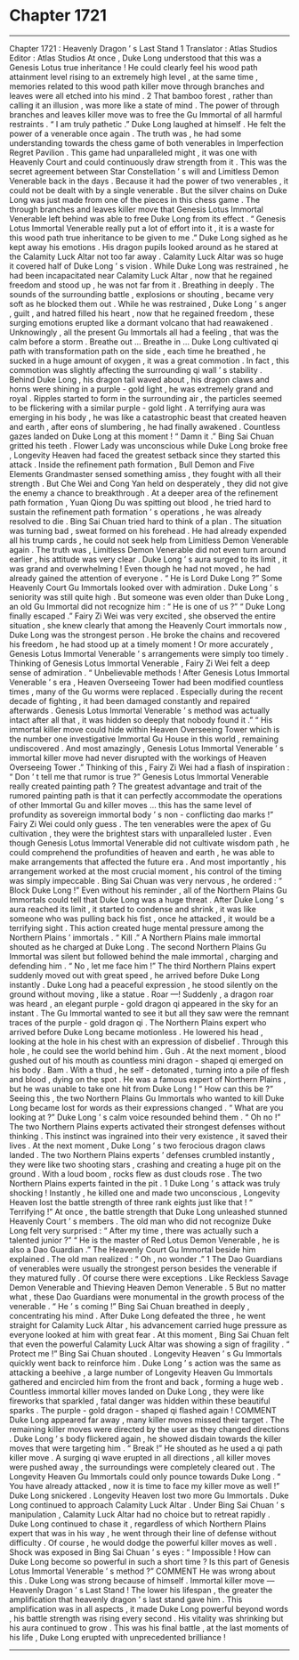
# Chapter 1721


---

Chapter 1721 : Heavenly Dragon ’ s Last Stand
1
Translator :
Atlas Studios
Editor :
Atlas Studios
At once , Duke Long understood that this was a Genesis Lotus true inheritance !
He could clearly feel his wood path attainment level rising to an extremely high level , at the same time , memories related to this wood path killer move through branches and leaves were all etched into his mind .
2
That bamboo forest , rather than calling it an illusion , was more like a state of mind .
The power of through branches and leaves killer move was to free the Gu Immortal of all harmful restraints .
“ I am truly pathetic .” Duke Long laughed at himself .
He felt the power of a venerable once again .
The truth was , he had some understanding towards the chess game of both venerables in Imperfection Regret Pavilion . This game had unparalleled might , it was one with Heavenly Court and could continuously draw strength from it . This was the secret agreement between Star Constellation ’ s will and Limitless Demon Venerable back in the days .
Because it had the power of two venerables , it could not be dealt with by a single venerable .
But the silver chains on Duke Long was just made from one of the pieces in this chess game . The through branches and leaves killer move that Genesis Lotus Immortal Venerable left behind was able to free Duke Long from its effect .
“ Genesis Lotus Immortal Venerable really put a lot of effort into it , it is a waste for this wood path true inheritance to be given to me .”
Duke Long sighed as he kept away his emotions .
His dragon pupils looked around as he stared at the Calamity Luck Altar not too far away .
Calamity Luck Altar was so huge it covered half of Duke Long ’ s vision .
While Duke Long was restrained , he had been incapacitated near Calamity Luck Altar , now that he regained freedom and stood up , he was not far from it .
Breathing in deeply .
The sounds of the surrounding battle , explosions or shouting , became very soft as he blocked them out .
While he was restrained , Duke Long ’ s anger , guilt , and hatred filled his heart , now that he regained freedom , these surging emotions erupted like a dormant volcano that had reawakened .
Unknowingly , all the present Gu Immortals all had a feeling , that was the calm before a storm .
Breathe out …
Breathe in …
Duke Long cultivated qi path with transformation path on the side , each time he breathed , he sucked in a huge amount of oxygen , it was a great commotion . In fact , this commotion was slightly affecting the surrounding qi wall ’ s stability .
Behind Duke Long , his dragon tail waved about , his dragon claws and horns were shining in a purple - gold light , he was extremely grand and royal . Ripples started to form in the surrounding air , the particles seemed to be flickering with a similar purple - gold light .
A terrifying aura was emerging in his body , he was like a catastrophic beast that created heaven and earth , after eons of slumbering , he had finally awakened .
Countless gazes landed on Duke Long at this moment !
“ Damn it .” Bing Sai Chuan gritted his teeth .
Flower Lady was unconscious while Duke Long broke free , Longevity Heaven had faced the greatest setback since they started this attack .
Inside the refinement path formation , Bull Demon and Five Elements Grandmaster sensed something amiss , they fought with all their strength . But Che Wei and Cong Yan held on desperately , they did not give the enemy a chance to breakthrough .
At a deeper area of the refinement path formation , Yuan Qiong Du was spitting out blood , he tried hard to sustain the refinement path formation ’ s operations , he was already resolved to die .
Bing Sai Chuan tried hard to think of a plan .
The situation was turning bad , sweat formed on his forehead .
He had already expended all his trump cards , he could not seek help from Limitless Demon Venerable again . The truth was , Limitless Demon Venerable did not even turn around earlier , his attitude was very clear .
Duke Long ’ s aura surged to its limit , it was grand and overwhelming !
Even though he had not moved , he had already gained the attention of everyone .
“ He is Lord Duke Long ?” Some Heavenly Court Gu Immortals looked over with admiration . Duke Long ’ s seniority was still quite high .
But someone was even older than Duke Long , an old Gu Immortal did not recognize him : “ He is one of us ?”
“ Duke Long finally escaped .” Fairy Zi Wei was very excited , she observed the entire situation , she knew clearly that among the Heavenly Court immortals now , Duke Long was the strongest person .
He broke the chains and recovered his freedom , he had stood up at a timely moment !
Or more accurately , Genesis Lotus Immortal Venerable ’ s arrangements were simply too timely .
Thinking of Genesis Lotus Immortal Venerable , Fairy Zi Wei felt a deep sense of admiration .
“ Unbelievable methods ! After Genesis Lotus Immortal Venerable ’ s era , Heaven Overseeing Tower had been modified countless times , many of the Gu worms were replaced . Especially during the recent decade of fighting , it had been damaged constantly and repaired afterwards . Genesis Lotus Immortal Venerable ’ s method was actually intact after all that , it was hidden so deeply that nobody found it .”
“ His immortal killer move could hide within Heaven Overseeing Tower which is the number one investigative Immortal Gu House in this world , remaining undiscovered . And most amazingly , Genesis Lotus Immortal Venerable ’ s immortal killer move had never disrupted with the workings of Heaven Overseeing Tower .”
Thinking of this , Fairy Zi Wei had a flash of inspiration : “ Don ’ t tell me that rumor is true ?” Genesis Lotus Immortal Venerable really created painting path ? The greatest advantage and trait of the rumored painting path is that it can perfectly accommodate the operations of other Immortal Gu and killer moves … this has the same level of profundity as sovereign immortal body ’ s non - conflicting dao marks !”
Fairy Zi Wei could only guess .
The ten venerables were the apex of Gu cultivation , they were the brightest stars with unparalleled luster . Even though Genesis Lotus Immortal Venerable did not cultivate wisdom path , he could comprehend the profundities of heaven and earth , he was able to make arrangements that affected the future era .
And most importantly , his arrangement worked at the most crucial moment , his control of the timing was simply impeccable .
Bing Sai Chuan was very nervous , he ordered : “ Block Duke Long !”
Even without his reminder , all of the Northern Plains Gu Immortals could tell that Duke Long was a huge threat .
After Duke Long ’ s aura reached its limit , it started to condense and shrink , it was like someone who was pulling back his fist , once he attacked , it would be a terrifying sight .
This action created huge mental pressure among the Northern Plains ’ immortals .
“ Kill .” A Northern Plains male immortal shouted as he charged at Duke Long .
The second Northern Plains Gu Immortal was silent but followed behind the male immortal , charging and defending him .
“ No , let me face him !” The third Northern Plains expert suddenly moved out with great speed , he arrived before Duke Long instantly .
Duke Long had a peaceful expression , he stood silently on the ground without moving , like a statue .
Roar —!
Suddenly , a dragon roar was heard , an elegant purple - gold dragon qi appeared in the sky for an instant .
The Gu Immortal wanted to see it but all they saw were the remnant traces of the purple - gold dragon qi .
The Northern Plains expert who arrived before Duke Long became motionless .
He lowered his head , looking at the hole in his chest with an expression of disbelief .
Through this hole , he could see the world behind him .
Guh .
At the next moment , blood gushed out of his mouth as countless mini dragon - shaped qi emerged on his body .
Bam .
With a thud , he self - detonated , turning into a pile of flesh and blood , dying on the spot .
He was a famous expert of Northern Plains , but he was unable to take one hit from Duke Long !
“ How can this be ?” Seeing this , the two Northern Plains Gu Immortals who wanted to kill Duke Long became lost for words as their expressions changed .
“ What are you looking at ?” Duke Long ’ s calm voice resounded behind them .
“ Oh no !” The two Northern Plains experts activated their strongest defenses without thinking .
This instinct was ingrained into their very existence , it saved their lives .
At the next moment , Duke Long ’ s two ferocious dragon claws landed .
The two Northern Plains experts ’ defenses crumbled instantly , they were like two shooting stars , crashing and creating a huge pit on the ground .
With a loud boom , rocks flew as dust clouds rose .
The two Northern Plains experts fainted in the pit .
1
Duke Long ’ s attack was truly shocking ! Instantly , he killed one and made two unconscious , Longevity Heaven lost the battle strength of three rank eights just like that !
“ Terrifying !”
At once , the battle strength that Duke Long unleashed stunned Heavenly Court ’ s members .
The old man who did not recognize Duke Long felt very surprised : “ After my time , there was actually such a talented junior ?”
“ He is the master of Red Lotus Demon Venerable , he is also a Dao Guardian .” The Heavenly Court Gu Immortal beside him explained .
The old man realized : “ Oh , no wonder .”
1
The Dao Guardians of venerables were usually the strongest person besides the venerable if they matured fully .
Of course there were exceptions .
Like Reckless Savage Demon Venerable and Thieving Heaven Demon Venerable .
5
But no matter what , these Dao Guardians were monumental in the growth process of the venerable .
“ He ’ s coming !” Bing Sai Chuan breathed in deeply , concentrating his mind .
After Duke Long defeated the three , he went straight for Calamity Luck Altar , his advancement carried huge pressure as everyone looked at him with great fear .
At this moment , Bing Sai Chuan felt that even the powerful Calamity Luck Altar was showing a sign of fragility .
“ Protect me !” Bing Sai Chuan shouted .
Longevity Heaven ’ s Gu Immortals quickly went back to reinforce him .
Duke Long ’ s action was the same as attacking a beehive , a large number of Longevity Heaven Gu Immortals gathered and encircled him from the front and back , forming a huge web .
Countless immortal killer moves landed on Duke Long , they were like fireworks that sparkled , fatal danger was hidden within these beautiful sparks .
The purple - gold dragon - shaped qi flashed again !
COMMENT
Duke Long appeared far away , many killer moves missed their target .
The remaining killer moves were directed by the user as they changed directions .
Duke Long ’ s body flickered again , he showed disdain towards the killer moves that were targeting him .
“ Break !” He shouted as he used a qi path killer move .
A surging qi wave erupted in all directions , all killer moves were pushed away , the surroundings were completely cleared out .
The Longevity Heaven Gu Immortals could only pounce towards Duke Long .
“ You have already attacked , now it is time to face my killer move as well !” Duke Long snickered .
Longevity Heaven lost two more Gu Immortals .
Duke Long continued to approach Calamity Luck Altar .
Under Bing Sai Chuan ’ s manipulation , Calamity Luck Altar had no choice but to retreat rapidly .
Duke Long continued to chase it , regardless of which Northern Plains expert that was in his way , he went through their line of defense without difficulty .
Of course , he would dodge the powerful killer moves as well .
Shock was exposed in Bing Sai Chuan ’ s eyes : “ Impossible ! How can Duke Long become so powerful in such a short time ? Is this part of Genesis Lotus Immortal Venerable ’ s method ?”
COMMENT
He was wrong about this .
Duke Long was strong because of himself .
Immortal killer move — Heavenly Dragon ’ s Last Stand !
The lower his lifespan , the greater the amplification that heavenly dragon ’ s last stand gave him .
This amplification was in all aspects , it made Duke Long powerful beyond words , his battle strength was rising every second .
His vitality was shrinking but his aura continued to grow . This was his final battle , at the last moments of his life , Duke Long erupted with unprecedented brilliance !

---

